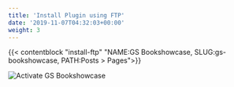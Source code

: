 ```yaml
---
title: 'Install Plugin using FTP'
date: '2019-11-07T04:32:03+00:00'
weight: 3
---
```


{{< contentblock "install-ftp" "NAME:GS Bookshowcase, SLUG:gs-bookshowcase, PATH:Posts &gt; Pages">}}


![Activate GS Bookshowcase](http://bookshowcase.gsplugins.com/wp-content/uploads/2015/11/Activate_GS_bookshowcase.png)